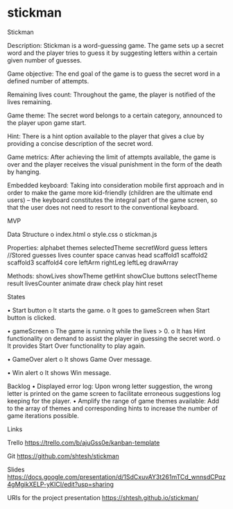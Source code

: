 # stickman
Stickman

Description: Stickman is a word-guessing game. The game sets up a secret word and the player tries to guess it by suggesting letters within a certain given number of guesses.

Game objective: The end goal of the game is to guess the secret word in a defined number of attempts.

Remaining lives count: Throughout the game, the player is notified of the lives remaining. 

Game theme: The secret word belongs to a certain category, announced to the player upon game start.

Hint: There is a hint option available to the player that gives a clue by providing a concise description of the secret word.

Game metrics: After achieving the limit of attempts available, the game is over and the player receives the visual punishment in the form of the death by hanging.

Embedded keyboard: Taking into consideration mobile first approach and in order to make the game more kid-friendly (children are the ultimate end users) – the keyboard constitutes the integral part of the game screen, so that the user does not need to resort to the conventional keyboard.

MVP

Data Structure
o	index.html
o	style.css
o	stickman.js

Properties:
alphabet
themes
selectedTheme
secretWord
guess
letters //Stored guesses
lives
counter
space
canvas
head
scaffold1
scaffold2
scaffold3
scaffold4
core
leftArm
rightLeg
leftLeg
drawArray

Methods:
showLives
showTheme
getHint
showClue
buttons
selectTheme
result 
livesCounter 
animate
draw
check
play
hint
reset

States 

•	Start button
o	It starts the game. 
o	It goes to gameScreen when Start button is clicked.

•	gameScreen 
o	The game is running while the lives > 0.
o	It has Hint functionality on demand to assist the player in guessing the secret word.
o	It provides Start Over functionality to play again.

•	GameOver alert
o	It shows Game Over message.

•	Win alert
o	It shows Win message.

Backlog
•	Displayed error log: Upon wrong letter suggestion, the wrong letter is printed on the game screen to facilitate erroneous suggestions log keeping for the player.
•	Amplify the range of game themes available: Add to the array of themes and corresponding hints to increase the number of game iterations possible.

Links

Trello https://trello.com/b/ajuGss0e/kanban-template

Git https://github.com/shtesh/stickman

Slides https://docs.google.com/presentation/d/1SdCxuvAY3t261mTCd_wnnsdCPqz4gMgikXELP-yKICI/edit?usp=sharing

URIs for the project presentation https://shtesh.github.io/stickman/
